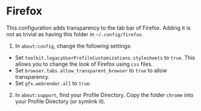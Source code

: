 # Firefox

This configuration adds transparency to the tab bar of Firefox. Adding
it is not as trivial as having this folder in `~/.config/firefox`.

1. In `about:config`, change the following settings:
  - Set `toolkit.legacyUserProfileCustomizations.stylesheets` to `true`.
    This allows you to change the look of Firefox using `css` files.
  - Set `browser.tabs.allow_transparent_browser` to `true` to allow
    transparency.
  - Set `gfx.webrender.all` to `true`.
2. In `about:support`, find your Profile Directory. Copy the folder
   `chrome` into your Profile Directory (or symlink it).

